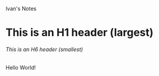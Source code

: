 Ivan's Notes

# This is an H1 header (largest)

###### This is an H6 header (smallest)

Hello World!
